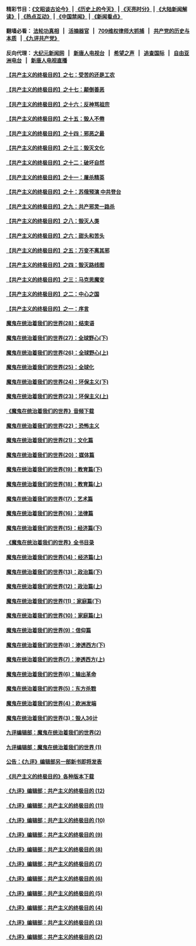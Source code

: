 #### 精彩节目：[《文昭谈古论今》](http://134.209.198.168/wenzhao) | [《历史上的今天》](http://134.209.198.168/today-in-history) | [《天亮时分》](http://134.209.198.168/tianliang) | [《大陆新闻解读》](http://134.209.198.168/ntdtv-comedy) | [《热点互动》](http://134.209.198.168/ntdtv-rdhd)  | [《中国禁闻》](http://134.209.198.168/ntdtv-news) | [《新闻看点》](http://134.209.198.168/news-insight) 

  #### 翻墙必看： [法轮功真相](http://134.209.198.168:10000/videos/truth.html) &nbsp;&nbsp;|&nbsp;&nbsp; [活摘器官](http://134.209.198.168:10000/videos/res/Organs/) &nbsp;&nbsp;|&nbsp;&nbsp; [709维权律师大抓捕](http://134.209.198.168:10000/videos/709/) &nbsp;&nbsp;|&nbsp;&nbsp; [共产党的历史与本质](http://134.209.198.168:10000/videos/ccp.html) &nbsp;&nbsp;| [《九评共产党》](http://134.209.198.168:10000/videos/jiuping/) 

#### 反向代理： [大纪元新闻网](http://134.209.198.168:10080/) &nbsp;&nbsp;|&nbsp;&nbsp; [新唐人电视台](http://134.209.198.168:8000/) &nbsp;&nbsp;|&nbsp;&nbsp; [希望之声](http://134.209.198.168:8200/) &nbsp;&nbsp;|&nbsp;&nbsp; [追查国际](http://134.209.198.168:10010/) &nbsp;&nbsp;|&nbsp;&nbsp; [自由亚洲电台](http://134.209.198.168:9800/) &nbsp;&nbsp;|&nbsp;&nbsp; [新唐人电视直播](http://134.209.198.168/) 

#### [【共产主义的终极目的】之七：受苦的还是工农](../pages/nsc422/n11101809.md?t=04160902) 

#### [【共产主义的终极目的】之十七：颠倒善恶](../pages/nsc422/n11179782.md?t=04160902) 

#### [【共产主义的终极目的】之十六：反神骂祖宗](../pages/nsc422/n11166798.md?t=04160902) 

#### [【共产主义的终极目的】之十五：毁人不倦](../pages/nsc422/n11166792.md?t=04160902) 

#### [【共产主义的终极目的】之十四：邪恶之最](../pages/nsc422/n11150249.md?t=04160902) 

#### [【共产主义的终极目的】之十三：毁灭文化](../pages/nsc422/n11135227.md?t=04160902) 

#### [【共产主义的终极目的】之十二：破坏自然](../pages/nsc422/n11135214.md?t=04160902) 

#### [【共产主义的终极目的】之十一：屠杀精英](../pages/nsc422/n11118442.md?t=04160902) 

#### [【共产主义的终极目的】之十：苏俄预演 中共登台](../pages/nsc422/n11118424.md?t=04160902) 

#### [【共产主义的终极目的】之九：共产邪灵一路杀](../pages/nsc422/n11114139.md?t=04160902) 

#### [【共产主义的终极目的】之八：毁灭人类](../pages/nsc422/n11108503.md?t=04160902) 

#### [【共产主义的终极目的】之六：甜头和苦头](../pages/nsc422/n11096971.md?t=04160902) 

#### [【共产主义的终极目的】之五：万变不离其邪](../pages/nsc422/n11091285.md?t=04160902) 

#### [【共产主义的终极目的】之四：毁灭路线图](../pages/nsc422/n11086284.md?t=04160902) 

#### [【共产主义的终极目的】之三：马克思魔变](../pages/nsc422/n11061941.md?t=04160902) 

#### [【共产主义的终极目的】之二：中心之国](../pages/nsc422/n11047728.md?t=04160902) 

#### [【共产主义的终极目的】之一：序言](../pages/nsc422/n11086077.md?t=04160902) 

#### [魔鬼在统治着我们的世界(28)：结束语](../pages/nsc422/n10936246.md?t=04160902) 

#### [魔鬼在统治着我们的世界(27)：全球野心(下)](../pages/nsc422/n10928319.md?t=04160902) 

#### [魔鬼在统治着我们的世界(26)：全球野心(上)](../pages/nsc422/n10900318.md?t=04160902) 

#### [魔鬼在统治着我们的世界(25)：全球化](../pages/nsc422/n10788205.md?t=04160902) 

#### [魔鬼在统治着我们的世界(24)：环保主义(下)](../pages/nsc422/n10695307.md?t=04160902) 

#### [魔鬼在统治着我们的世界(23)：环保主义(上)](../pages/nsc422/n10688613.md?t=04160902) 

#### [《魔鬼在统治着我们的世界》音频下载](../pages/nsc422/n10635553.md?t=04160902) 

#### [魔鬼在统治着我们的世界(22)：恐怖主义](../pages/nsc422/n10614727.md?t=04160902) 

#### [魔鬼在统治着我们的世界(21)：文化篇](../pages/nsc422/n10597706.md?t=04160902) 

#### [魔鬼在统治着我们的世界(20)：媒体篇](../pages/nsc422/n10586579.md?t=04160902) 

#### [魔鬼在统治着我们的世界(19)：教育篇(下)](../pages/nsc422/n10564808.md?t=04160902) 

#### [魔鬼在统治着我们的世界(18)：教育篇(上)](../pages/nsc422/n10526970.md?t=04160902) 

#### [魔鬼在统治着我们的世界(17)：艺术篇](../pages/nsc422/n10499093.md?t=04160902) 

#### [魔鬼在统治着我们的世界(16)：法律篇](../pages/nsc422/n10485969.md?t=04160902) 

#### [魔鬼在统治着我们的世界(15)：经济篇(下)](../pages/nsc422/n10469975.md?t=04160902) 

#### [《魔鬼在统治着我们的世界》全书目录](../pages/nsc422/n10464261.md?t=04160902) 

#### [魔鬼在统治着我们的世界(14)：经济篇(上)](../pages/nsc422/n10457370.md?t=04160902) 

#### [魔鬼在统治着我们的世界(13)：政治篇(下)](../pages/nsc422/n10448270.md?t=04160902) 

#### [魔鬼在统治着我们的世界(12)：政治篇(上)](../pages/nsc422/n10444576.md?t=04160902) 

#### [魔鬼在统治着我们的世界(11)：家庭篇(下)](../pages/nsc422/n10440961.md?t=04160902) 

#### [魔鬼在统治着我们的世界(10)：家庭篇(上)](../pages/nsc422/n10435448.md?t=04160902) 

#### [魔鬼在统治着我们的世界(9)：信仰篇](../pages/nsc422/n10432159.md?t=04160902) 

#### [魔鬼在统治着我们的世界(8)：渗透西方(下)](../pages/nsc422/n10429603.md?t=04160902) 

#### [魔鬼在统治着我们的世界(7)：渗透西方(上)](../pages/nsc422/n10426013.md?t=04160902) 

#### [魔鬼在统治着我们的世界(6)：输出革命](../pages/nsc422/n10421536.md?t=04160902) 

#### [魔鬼在统治着我们的世界(5)：东方杀戮](../pages/nsc422/n10417707.md?t=04160902) 

#### [魔鬼在统治着我们的世界(4)：欧洲发端](../pages/nsc422/n10414890.md?t=04160902) 

#### [魔鬼在统治着我们的世界(3)：毁人36计](../pages/nsc422/n10411583.md?t=04160902) 

#### [九评编辑部：魔鬼在统治着我们的世界(2)](../pages/nsc422/n10410036.md?t=04160902) 

#### [九评编辑部：魔鬼在统治着我们的世界 (1)](../pages/nsc422/n10406825.md?t=04160902) 

#### [公告：《九评》编辑部另一部新书即将发表](../pages/nsc422/n10405104.md?t=04160902) 

#### [《共产主义的终极目的》各种版本下载](../pages/nsc422/n10022138.md?t=04160902) 

#### [《九评》编辑部：共产主义的终极目的 (12)](../pages/nsc422/n9933272.md?t=04160902) 

#### [《九评》编辑部：共产主义的终极目的 (11)](../pages/nsc422/n9924973.md?t=04160902) 

#### [《九评》编辑部：共产主义的终极目的 (10)](../pages/nsc422/n9920883.md?t=04160902) 

#### [《九评》编辑部：共产主义的终极目的 (9)](../pages/nsc422/n9916363.md?t=04160902) 

#### [《九评》编辑部：共产主义的终极目的 (8)](../pages/nsc422/n9912488.md?t=04160902) 

#### [《九评》编辑部：共产主义的终极目的 (7)](../pages/nsc422/n9901176.md?t=04160902) 

#### [《九评》编辑部：共产主义的终极目的 (6)](../pages/nsc422/n9899359.md?t=04160902) 

#### [《九评》编辑部：共产主义的终极目的 (5)](../pages/nsc422/n9893174.md?t=04160902) 

#### [《九评》编辑部：共产主义的终极目的 (4)](../pages/nsc422/n9891246.md?t=04160902) 

#### [《九评》编辑部：共产主义的终极目的 (3)](../pages/nsc422/n9879879.md?t=04160902) 

#### [《九评》编辑部：共产主义的终极目的 (2)](../pages/nsc422/n9876205.md?t=04160902) 

